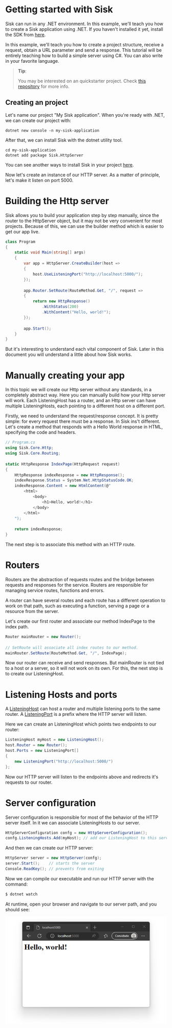 # Getting started with Sisk

Sisk can run in any .NET environment. In this example, we'll teach you how to create a Sisk application using .NET. If you haven't installed it yet, install the SDK from [here](https://dotnet.microsoft.com/en-us/download/dotnet/7.0).

In this example, we'll teach you how to create a project structure, receive a request, obtain a URL parameter and send a response. This tutorial will be entirely teaching how to build a simple server using C#. You can also write in your favorite language.

> **Tip**:
>
> You may be interested on an quickstarter project. Check [this repository](https://github.com/sisk-http/quickstart) for more info.

## Creating an project

Let's name our project "My Sisk application". When you're ready with .NET, we can create our project with:

    dotnet new console -n my-sisk-application

After that, we can install Sisk with the dotnet utility tool.

    cd my-sisk-application
    dotnet add package Sisk.HttpServer

You can see another ways to install Sisk in your project [here](https://www.nuget.org/packages/Sisk.HttpServer/).

Now let's create an instance of our HTTP server. As a matter of principle, let's make it listen on port 5000.

# Building the Http server

Sisk allows you to build your application step by step manually, since the router to the HttpServer object, but it may not be very convenient for most projects. Because of this, we can use the builder method which is easier to get our app live.

```cs
class Program
{
    static void Main(string[] args)
    {
        var app = HttpServer.CreateBuilder(host =>
        {
            host.UseListeningPort("http://localhost:5000/");
        });

        app.Router.SetRoute(RouteMethod.Get, "/", request =>
        {
            return new HttpResponse()
                .WithStatus(200)
                .WithContent("Hello, world!");
        });

        app.Start();
    }
}
```

But it's interesting to understand each vital component of Sisk. Later in this document you will understand a little about how Sisk works.

# Manually creating your app

In this topic we will create our Http server without any standards, in a completely abstract way. Here you can manually build how your Http server will work. Each ListeningHost has a router, and an Http server can have multiple ListeningHosts, each pointing to a different host on a different port.

Firstly, we need to understand the request/response concept. It is pretty simple: for every request there must be a response. In Sisk ins't different. Let's create a method that responds with a Hello World response in HTML, specifying the code and headers.

```cs
// Program.cs
using Sisk.Core.Http;
using Sisk.Core.Routing;

static HttpResponse IndexPage(HttpRequest request)
{
    HttpResponse indexResponse = new HttpResponse();
    indexResponse.Status = System.Net.HttpStatusCode.OK;
    indexResponse.Content = new HtmlContent(@"
        <html>
            <body>
                <h1>Hello, world!</h1>
            </body>
        </html>
    ");

    return indexResponse;
}
```

The next step is to associate this method with an HTTP route.

# Routers

Routers are the abstraction of requests routes and the bridge between requests and responses for the service. Routers are responsible for managing service routes, functions and errors.

A router can have several routes and each route has a different operation to work on that path, such as executing a function, serving a page or a resource from the server.

Let's create our first router and associate our method IndexPage to the index path.

```cs
Router mainRouter = new Router();

// SetRoute will associate all index routes to our method.
mainRouter.SetRoute(RouteMethod.Get, "/", IndexPage);
```

Now our router can receive and send responses. But mainRouter is not tied to a host or a server, so it will not work on its own. For this, the next step is to create our ListeningHost.

# Listening Hosts and ports

A [ListeningHost](/read?q=/contents/spec/Sisk.Core.Http.ListeningHost) can host a router and multiple listening ports to the same router. A [ListeningPort](/read?q=/contents/spec/Sisk.Core.Http.ListeningPort) is
a prefix where the HTTP server will listen.

Here we can create an ListeningHost which points two endpoints to our router:

```cs
ListeningHost myHost = new ListeningHost();
host.Router = new Router();
host.Ports = new ListeningPort[]
{
    new ListeningPort("http://localhost:5000/")
};
```

Now our HTTP server will listen to the endpoints above and redirects it's requests to our router.

# Server configuration

Server configuration is responsible for most of the behavior of the HTTP server itself. In it we can associate ListeningHosts to our server.

```cs
HttpServerConfiguration confg = new HttpServerConfiguration();
confg.ListeningHosts.Add(myHost); // add our ListeningHost to this server configuration
```

And then we can create our HTTP server:

```cs
HttpServer server = new HttpServer(confg);
server.Start();    // starts the server
Console.ReadKey(); // prevents from exiting
```

Now we can compile our executable and run our HTTP server with the command:

```bash
$ dotnet watch
```

At runtime, open your browser and navigate to our server path, and you should see:

<img src="/assets/img/localhost.png" >